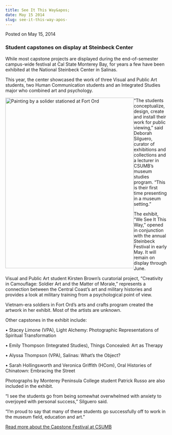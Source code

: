 ```yaml
---
title: See It This Way&apos;
date: May 15 2014
slug: see-it-this-way-apos-
---
```





<span class="date">Posted on May 15, 2014    </span>
<h3>Student capstones on display at Steinbeck Center</h3>
<p>While most capstone projects are displayed during the
end-of-semester campus-wide festival at Cal State Monterey Bay, for
years a few have been exhibited at the National Steinbeck Center in
Salinas.</p>
<p>This year, the center showcased the work of three Visual and
Public Art students, two Human Communication students and an
Integrated Studies major who combined art and psychology.</p>
<p><img alt="Painting by a solider stationed at Fort Ord" src="http://news.csumb.edu/sites/default/files/65/attachments/news/images/kristin_brown_2jpg.jpg" style="float:left; width:400px; height:532px">&#x201C;The students
conceptualize, design, create and install their work for public
viewing,&#x201D; said Deborah Silguero, curator of exhibitions and
collections and a lecturer in CSUMB&#x2019;s museum studies program. &#x201C;This
is their first time presenting in a museum setting.&#x201D;</img></p>
<p>The exhibit, &#x201C;We See It This Way,&#x201D; opened in conjunction with
the annual Steinbeck Festival in early May. It will remain on
display through June.</p>
<p>Visual and Public Art student Kirsten Brown&#x2019;s curatorial
project, &#x201C;Creativity in Camouflage: Soldier Art and the Matter of
Morale,&#x201D; represents a connection between the Central Coast&#x2019;s art
and military histories and provides a look at military training
from a psychological point of view.</p>
<p>Vietnam-era soldiers in Fort Ord&#x2019;s arts and crafts program
created the artwork in her exhibit. Most of the artists are
unknown.</p>
<p>Other capstones in the exhibit include:</p>
<p>&#x2022; Stacey Limone (VPA), Light Alchemy: Photographic
Representations of Spiritual Transformation</p>
<p>&#x2022; Emily Thompson (Integrated Studies), Things Concealed: Art as
Therapy</p>
<p>&#x2022; Alyssa Thompson (VPA), Salinas: What&#x2019;s the Object?</p>
<p>&#x2022; Sarah Hollingsworth and Veronica Griffith (HCom), Oral
Histories of Chinatown: Embracing the Street</p>
<p>Photographs by Monterey Peninsula College student Patrick Russo
are also included in the exhibit.</p>
<p>&#x201C;I see the students go from being somewhat overwhelmed with
anxiety to overjoyed with personal success,&#x201D; Silguero said.</p>
<p>&#x201C;I&#x2019;m proud to say that many of these students go successfully
off to work in the museum field, education and art.&#x201D;</p>
<p><a href="../12/capping-college-senior-projects.html" rel="nofollow">Read more about the Capstone Festival at CSUMB</a><br>
&#xA0;</br></p>





